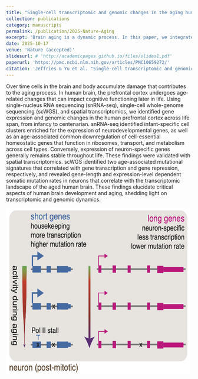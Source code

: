 ```yaml
---
title: "Single-cell transcriptomic and genomic changes in the aging human brain"
collection: publications
category: manuscripts
permalink: /publication/2025-Nature-Aging
excerpt: 'Brain aging is a dynamic process. In this paper, we integrated single-nucleus RNA-seq, single-cell WGS, and spatial transcriptomics, and elucidated genomic and transcriptomic changes of human brain aging.'
date: 2025-10-17
venue: 'Nature (accepted)'
slidesurl: # 'http://academicpages.github.io/files/slides1.pdf'
paperurl: 'https://pmc.ncbi.nlm.nih.gov/articles/PMC10659272/'
citation: 'Jeffries & Yu et al. "Single-cell transcriptomic and genomic changes in the aging human brain." bioRxiv (2023)'
---
```

Over time cells in the brain and body accumulate damage that contributes to the aging process. In human brain, the prefrontal cortex undergoes age-related changes that can impact cognitive functioning later in life. Using single-nucleus RNA sequencing (snRNA-seq), single-cell whole-genome sequencing (scWGS), and spatial transcriptomics, we identified gene expression and genomic changes in the human prefrontal cortex across life span, from infancy to centenarian. snRNA-seq identified infant-specific cell clusters enriched for the expression of neurodevelopmental genes, as well as an age-associated common downregulation of cell-essential homeostatic genes that function in ribosomes, transport, and metabolism across cell types. Conversely, expression of neuron-specific genes generally remains stable throughout life. These findings were validated with spatial transcriptomics. scWGS identified two age-associated mutational signatures that correlated with gene transcription and gene repression, respectively, and revealed gene-length and expression-level dependent somatic mutation rates in neurons that correlate with the transcriptomic landscape of the aged human brain. These findings elucidate critical aspects of human brain development and aging, shedding light on transcriptomic and genomic dynamics.

<img src="/images/Paper-Cover-2025-Nature.png" alt="Graphic Abstract" width="500" height="450"/>